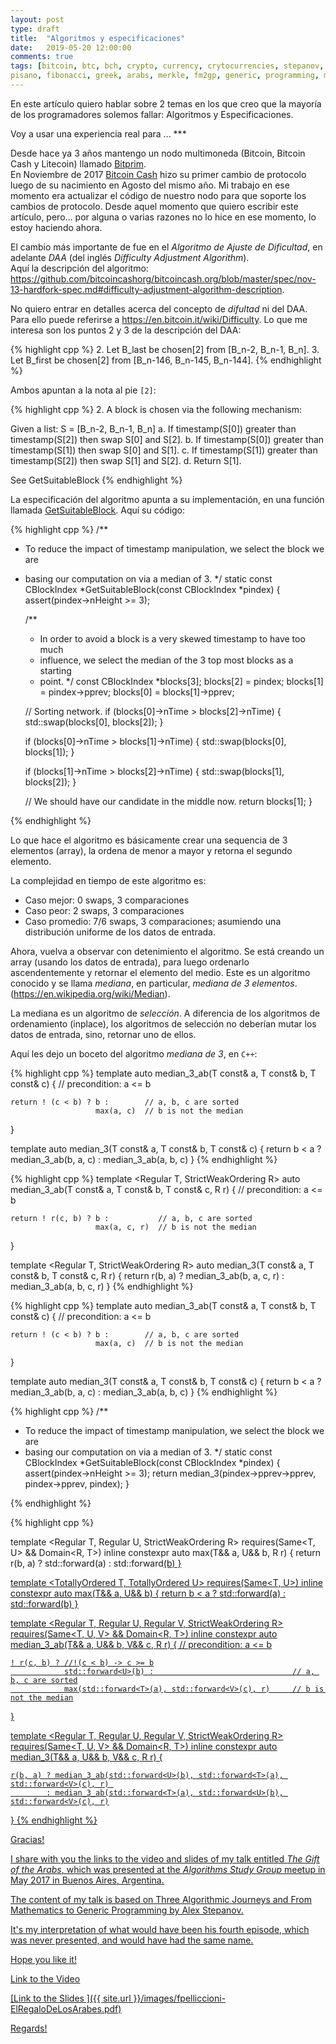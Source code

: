 ```yaml
---
layout: post
type: draft
title:  "Algoritmos y especificaciones"
date:   2019-05-20 12:00:00
comments: true
tags: [bitcoin, btc, bch, crypto, currency, crytocurrencies, stepanov, knuth, c++, cpp,
pisano, fibonacci, greek, arabs, merkle, fm2gp, generic, programming, math, mathematics]
---
```


En este artículo quiero hablar sobre 2 temas en los que creo que la mayoría de los programadores solemos fallar: Algoritmos y Especificaciones.

Voy a usar una experiencia real para ... ***

Desde hace ya 3 años mantengo un nodo multimoneda (Bitcoin, Bitcoin Cash y Litecoin) llamado [Bitprim](https://github.com/bitprim/bitprim).   
En Noviembre de 2017 [Bitcoin Cash](https://www.bitcoincash.org/) hizo su primer cambio de protocolo luego de su nacimiento en Agosto del mismo año. Mi trabajo en ese momento era actualizar el código de nuestro nodo para que soporte los cambios de protocolo. Desde aquel momento que quiero escribir este artículo, pero... por alguna o varias razones no lo hice en ese momento, lo estoy haciendo ahora.

El cambio más importante de fue en el _Algoritmo de Ajuste de Dificultad_, en adelante _DAA_ (del inglés _Difficulty Adjustment Algorithm_).   
Aquí la descripción del algoritmo: https://github.com/bitcoincashorg/bitcoincash.org/blob/master/spec/nov-13-hardfork-spec.md#difficulty-adjustment-algorithm-description.

No quiero entrar en detalles acerca del concepto de _difultad_ ni del DAA. Para ello puede referirse a https://en.bitcoin.it/wiki/Difficulty. Lo que me interesa son los puntos 2 y 3 de la descripción del DAA:

{% highlight cpp %}
2. Let B_last be chosen[2] from [B_n-2, B_n-1, B_n].
3. Let B_first be chosen[2] from [B_n-146, B_n-145, B_n-144].
{% endhighlight %}

Ambos apuntan a la nota al pie `[2]`:

{% highlight cpp %}
2. A block is chosen via the following mechanism: 

Given a list: S = [B_n-2, B_n-1, B_n] 
a. If timestamp(S[0]) greater than timestamp(S[2]) then swap S[0] and S[2]. 
b. If timestamp(S[0]) greater than timestamp(S[1]) then swap S[0] and S[1]. 
c. If timestamp(S[1]) greater than timestamp(S[2]) then swap S[1] and S[2]. 
d. Return S[1]. 

See GetSuitableBlock
{% endhighlight %}

La especificación del algoritmo apunta a su implementación, en una función llamada [GetSuitableBlock](https://github.com/Bitcoin-ABC/bitcoin-abc/commit/be51cf295c239ff6395a0aa67a3e13906aca9cb2#diff-ba91592f703a9d0badf94e67144bc0aaR208). Aquí su código:

{% highlight cpp %}
/**
 * To reduce the impact of timestamp manipulation, we select the block we are
 * basing our computation on via a median of 3.
 */
static const CBlockIndex *GetSuitableBlock(const CBlockIndex *pindex) {
    assert(pindex->nHeight >= 3);

    /**
    * In order to avoid a block is a very skewed timestamp to have too much
    * influence, we select the median of the 3 top most blocks as a starting
    * point.
    */
    const CBlockIndex *blocks[3];
    blocks[2] = pindex;
    blocks[1] = pindex->pprev;
    blocks[0] = blocks[1]->pprev;

    // Sorting network.
    if (blocks[0]->nTime > blocks[2]->nTime) {
        std::swap(blocks[0], blocks[2]);
    }

    if (blocks[0]->nTime > blocks[1]->nTime) {
        std::swap(blocks[0], blocks[1]);
    }

    if (blocks[1]->nTime > blocks[2]->nTime) {
        std::swap(blocks[1], blocks[2]);
    }

     // We should have our candidate in the middle now.
    return blocks[1];
}

{% endhighlight %}


Lo que hace el algoritmo es básicamente crear una sequencia de 3 elementos (array), la ordena de menor a mayor y retorna el segundo elemento.

La complejidad en tiempo de este algoritmo es: 

- Caso mejor:    0 swaps,   3 comparaciones
- Caso peor:     2 swaps,   3 comparaciones
- Caso promedio: 7/6 swaps, 3 comparaciones; asumiendo una distribución uniforme de los datos de entrada.

Ahora, vuelva a observar con detenimiento el algoritmo. Se está creando un array (usando los datos de entrada), para luego ordenarlo ascendentemente y retornar el elemento del medio. Este es un algoritmo conocido y se llama _mediana_, en particular, _mediana de 3 elementos_. (https://en.wikipedia.org/wiki/Median).

La mediana es un algoritmo de _selección_. A diferencia de los algoritmos de ordenamiento (inplace), los algoritmos de selección no deberían mutar los datos de entrada, sino, retornar uno de ellos.

Aquí les dejo un boceto del algoritmo _mediana de 3_, en `C++`:

{% highlight cpp %}
template <Regular T>
auto median_3_ab(T const& a, T const& b, T const& c) {
    // precondition: a <= b
    
    return ! (c < b) ? b :        // a, b, c are sorted
                       max(a, c)  // b is not the median
}

template <Regular T>
auto median_3(T const& a, T const& b, T const& c) {
    return b < a ? median_3_ab(b, a, c) 
                 : median_3_ab(a, b, c)
}
{% endhighlight %}



{% highlight cpp %}
template <Regular T, StrictWeakOrdering R>
auto median_3_ab(T const& a, T const& b, T const& c, R r) {
    // precondition: a <= b
    
    return ! r(c, b) ? b :           // a, b, c are sorted
                       max(a, c, r)  // b is not the median
}

template <Regular T, StrictWeakOrdering R>
auto median_3(T const& a, T const& b, T const& c, R r) {
    return r(b, a) ? median_3_ab(b, a, c, r) 
                   : median_3_ab(a, b, c, r)
}
{% endhighlight %}


{% highlight cpp %}
template <Regular T>
auto median_3_ab(T const& a, T const& b, T const& c) {
    // precondition: a <= b
    
    return ! (c < b) ? b :        // a, b, c are sorted
                       max(a, c)  // b is not the median
}

template <Regular T>
auto median_3(T const& a, T const& b, T const& c) {
    return b < a ? median_3_ab(b, a, c) 
                 : median_3_ab(a, b, c)
}
{% endhighlight %}










{% highlight cpp %}
/**
 * To reduce the impact of timestamp manipulation, we select the block we are
 * basing our computation on via a median of 3.
 */
static const CBlockIndex *GetSuitableBlock(const CBlockIndex *pindex) {
    assert(pindex->nHeight >= 3);
    return median_3(pindex->pprev->pprev, pindex->pprev, pindex);
}

{% endhighlight %}










{% highlight cpp %}

template <Regular T, Regular U, StrictWeakOrdering R>
    requires(Same<T, U> && Domain<R, T>)
inline constexpr
auto max(T&& a, U&& b, R r) {
    return r(b, a) ? std::forward<T>(a) : std::forward<U>(b)
}

template <TotallyOrdered T, TotallyOrdered U>
    requires(Same<T, U>)
inline constexpr
auto max(T&& a, U&& b) {
    return  b < a ? std::forward<T>(a) : std::forward<U>(b)
}

template <Regular T, Regular U, Regular V, StrictWeakOrdering R>
    requires(Same<T, U, V> && Domain<R, T>)
inline constexpr
auto median_3_ab(T&& a, U&& b, V&& c, R r) {
    // precondition: a <= b
    
    ! r(c, b) ? //!(c < b) -> c >= b
                std::forward<U>(b) :                               // a, b, c are sorted
                max(std::forward<T>(a), std::forward<V>(c), r)     // b is not the median
}

template <Regular T, Regular U, Regular V, StrictWeakOrdering R>
    requires(Same<T, U, V> && Domain<R, T>)
inline constexpr
auto median_3(T&& a, U&& b, V&& c, R r) {
    
    r(b, a) ? median_3_ab(std::forward<U>(b), std::forward<T>(a), std::forward<V>(c), r) 
            : median_3_ab(std::forward<T>(a), std::forward<U>(b), std::forward<V>(c), r)
}
{% endhighlight %}




Gracias!



I share with you the links to the video and slides of my talk entitled _The Gift of the Arabs_, which was presented at the _Algorithms Study Group_ meetup in May 2017 in Buenos Aires, Argentina.

The content of my talk is based on [Three Algorithmic Journeys](http://stepanovpapers.com/Journeys/Journeys-0.3.pdf) and [From Mathematics to Generic Programming](https://www.amazon.es/Mathematics-Generic-Programming-Alexander-Stepanov/dp/0321942043) by [Alex Stepanov](https://en.wikipedia.org/wiki/Alexander_Stepanov).

It's my interpretation of what would have been his fourth episode, which was never presented, and would have had the same name.

Hope you like it!

[Link to the Video](https://www.youtube.com/watch?v=ZgC6MDh7zJc)

[Link to the Slides ]({{ site.url }}/images/fpelliccioni-ElRegaloDeLosArabes.pdf)

Regards!
